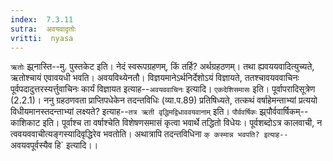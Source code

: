 ```yaml
---
index:  7.3.11
sutra:  अवयवादृतोः
vritti:  nyasa
---
```


`ऋतोः` झ्र्नास्ति--मु. पुस्तकेट इति। नेदं स्वरूपग्रहणम्, किं तर्हि? अर्थग्रहठणम्। तथा ह्यवययवादित्युच्यते, ऋतोश्चायं एवावयधी भवति। अवयविथ्येनतौ। विज्ञयमानेऽर्थनिर्देशोऽयं विज्ञायते, ततश्चावयववाचिनः पूर्वपदादुत्तरस्यर्त्तुवाचिनः कार्यं विज्ञायत इत्याह--`अवयववाचिनः` इत्यादि। `एकदेशिसमासः` इति। पूर्वापरादिसूत्रेण (2.2.1)। ननु ग्रहठणवता प्राप्तिपधेकेन तदन्तविधिः (व्या.प.89) प्रतिषिध्यते, तत्कथं वर्षाहेमन्ताभ्यां प्रत्ययो विधीयमानस्तदन्ताभ्यां लक्ष्यते? इत्याह--`तत्र ऋती वृद्धिमद्विधाववयवानाम्` इति।
`पौर्ववर्षिकः` झ्र्पौर्ववार्षिकम्--काशिकाट इति। पूर्वाश्च ता वर्षाश्चेति विशेषणसमासं कृत्वा भवार्थे तद्धितो विधेयः। पूर्वशब्दोऽत्र कालवाची, न त्ववयववाचीत्यङ्गस्यादिवृद्धिरेव भवतोति। अथात्रापि तदन्तविधिना `क् कस्मान्न भवपति? इत्याह--`अवयवपूर्वस्यैव हि` इत्यादि।।

